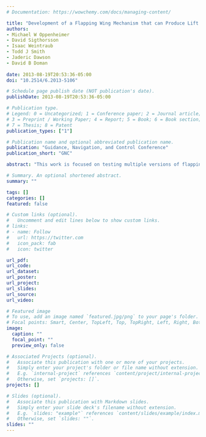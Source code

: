 ```yaml
---
# Documentation: https://wowchemy.com/docs/managing-content/

title: "Development of a Flapping Wing Mechanism that can Produce Lift Greater Than Weight"
authors:
- Michael W Oppenheimer
- David Sigthorsson
- Isaac Weintraub
- Todd J Smith
- Jaderic Dawson
- David B Doman
  
date: 2013-08-19T20:53:36-05:00
doi: "10.2514/6.2013-5106"

# Schedule page publish date (NOT publication's date).
publishDate: 2013-08-19T20:53:36-05:00

# Publication type.
# Legend: 0 = Uncategorized; 1 = Conference paper; 2 = Journal article;
# 3 = Preprint / Working Paper; 4 = Report; 5 = Book; 6 = Book section;
# 7 = Thesis; 8 = Patent
publication_types: ["1"]

# Publication name and optional abbreviated publication name.
publication: "Guidance, Navigation, and Control Conference"
publication_short: "GNC"

abstract: "This work is focused on testing multiple versions of flapping wing mechanisms to improve the lift generating capabilities of the mechanisms. Three mechanisms are considered in this work, a traditional four bar linkage version, a four bar mechanism which used ball joints, and a four bar mechanism with a sector and output gear for amplified motion. The traditional four bar version has a wing stroke amplitude of about 55◦ while the other two mechanisms have an amplitude of nearly 90◦. The criteria for comparison is the lift force generating capacity of each mechanism. For each mechanism, the forward kinematics are derived for use in a table lookup so that symmetric and asymmetric flapping can be achieved as desired."

# Summary. An optional shortened abstract.
summary: ""

tags: []
categories: []
featured: false

# Custom links (optional).
#   Uncomment and edit lines below to show custom links.
# links:
# - name: Follow
#   url: https://twitter.com
#   icon_pack: fab
#   icon: twitter

url_pdf:
url_code:
url_dataset:
url_poster:
url_project:
url_slides:
url_source:
url_video:

# Featured image
# To use, add an image named `featured.jpg/png` to your page's folder. 
# Focal points: Smart, Center, TopLeft, Top, TopRight, Left, Right, BottomLeft, Bottom, BottomRight.
image:
  caption: ""
  focal_point: ""
  preview_only: false

# Associated Projects (optional).
#   Associate this publication with one or more of your projects.
#   Simply enter your project's folder or file name without extension.
#   E.g. `internal-project` references `content/project/internal-project/index.md`.
#   Otherwise, set `projects: []`.
projects: []

# Slides (optional).
#   Associate this publication with Markdown slides.
#   Simply enter your slide deck's filename without extension.
#   E.g. `slides: "example"` references `content/slides/example/index.md`.
#   Otherwise, set `slides: ""`.
slides: ""
---
```

